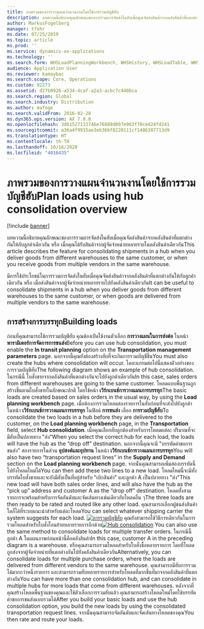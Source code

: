 ```yaml
---
title: ภาพรวมของการวางแผนจำนวนงานโดยใช้การรวมบัญชีฮับ
description: บทความนี้อธิบายคุณลักษณะของการรวมการจัดส่งในฮับเมื่อคุณจัดส่งสินค้าจากคลังสินค้าที่แตกต่างกันให้กับลูกค้าเดียวกัน หรือ เมื่อคุณได้รับสินค้าจากผู้จัดจำหน่ายหลายรายในคลังสินค้าเดียวกัน
author: MarkusFogelberg
manager: tfehr
ms.date: 07/25/2019
ms.topic: article
ms.prod: ''
ms.service: dynamics-ax-applications
ms.technology: ''
ms.search.form: WHSLoadPlanningWorkbench, WHSHistory, WHSLoadTable, WHSLoadPlanningListPage, TMSParameters
audience: Application User
ms.reviewer: kamaybac
ms.search.scope: Core, Operations
ms.custom: 92273
ms.assetid: d27b0926-a534-4caf-a2a3-acbc7c440bca
ms.search.region: Global
ms.search.industry: Distribution
ms.author: mafoge
ms.search.validFrom: 2016-02-28
ms.dyn365.ops.version: AX 7.0.0
ms.openlocfilehash: 3d61527113746e76889d097e963f70ced24fd241
ms.sourcegitcommit: a36a4f9915ae3eb36bf8220111cf1486387713d9
ms.translationtype: HT
ms.contentlocale: th-TH
ms.lasthandoff: 10/16/2020
ms.locfileid: "4016435"
---
```

# <a name="plan-loads-using-hub-consolidation-overview"></a><span data-ttu-id="93e9a-103">ภาพรวมของการวางแผนจำนวนงานโดยใช้การรวมบัญชีฮับ</span><span class="sxs-lookup"><span data-stu-id="93e9a-103">Plan loads using hub consolidation overview</span></span>

[!include [banner](../includes/banner.md)]

<span data-ttu-id="93e9a-104">บทความนี้อธิบายคุณลักษณะของการรวมการจัดส่งในฮับเมื่อคุณจัดส่งสินค้าจากคลังสินค้าที่แตกต่างกันให้กับลูกค้าเดียวกัน หรือ เมื่อคุณได้รับสินค้าจากผู้จัดจำหน่ายหลายรายในคลังสินค้าเดียวกัน</span><span class="sxs-lookup"><span data-stu-id="93e9a-104">This article describes the feature for consolidating shipments in a hub when you deliver goods from different warehouses to the same customer, or when you receive goods from multiple vendors in the same warehouse.</span></span>

<span data-ttu-id="93e9a-105">มีการใช้ประโยชน์ในการรวมการจัดส่งในฮับเมื่อคุณจัดส่งสินค้าจากคลังสินค้าที่แตกต่างกันให้กับลูกค้าเดียวกัน หรือ เมื่อส่งสินค้าจากผู้จัดจำหน่ายหลายรายไปยังคลังสินค้าเดียวกัน</span><span class="sxs-lookup"><span data-stu-id="93e9a-105">It can be useful to consolidate shipments in a hub when you deliver goods from different warehouses to the same customer, or when goods are delivered from multiple vendors to the same warehouse.</span></span>

## <a name="building-loads"></a><span data-ttu-id="93e9a-106">การสร้างการบรรทุก</span><span class="sxs-lookup"><span data-stu-id="93e9a-106">Building loads</span></span>
<span data-ttu-id="93e9a-107">ก่อนที่คุณสามารถใช้การรวมบัญชีฮับ คุณต้องเปิดใช้งานตัวเลือก **การวางแผนในการส่งต่อ** ในหน้า **พารามิเตอร์การจัดการการขนส่ง**</span><span class="sxs-lookup"><span data-stu-id="93e9a-107">Before you can use hub consolidation, you must enable the **In transit planning** option on the **Transportation management parameters** page.</span></span> <span data-ttu-id="93e9a-108">นอกจากนี้คุณยังต้องสร้างฮับที่จะเกิดการรวมบัญชีขึ้น</span><span class="sxs-lookup"><span data-stu-id="93e9a-108">You must also create the hubs where consolidation will occur.</span></span> <span data-ttu-id="93e9a-109">ไดอะแกรมต่อไปนี้แสดงตัวอย่างของการรวมบัญชีฮับ</span><span class="sxs-lookup"><span data-stu-id="93e9a-109">The following diagram shows an example of hub consolidation.</span></span> <span data-ttu-id="93e9a-110">ในกรณีนี้ ใบสั่งขายจากคลังสินค้าที่แตกต่างกันจะไปยังลูกค้าเดียวกัน</span><span class="sxs-lookup"><span data-stu-id="93e9a-110">In this case, sales orders from different warehouses are going to the same customer.</span></span> <span data-ttu-id="93e9a-111">โหลดแบบพื้นฐานถูกสร้างขึ้นตามใบสั่งขายในลักษณะปกติ โดยใช้หน้า **เวิร์กเบนช์การวางแผนการบรรทุก**</span><span class="sxs-lookup"><span data-stu-id="93e9a-111">The basic loads are created based on sales orders in the usual way, by using the **Load planning workbench** page.</span></span> <span data-ttu-id="93e9a-112">เมื่อต้องการรวมโหลดสองรายการในฮับก่อนที่จะส่งไปยังลูกค้า ในหน้า **เวิร์กเบนช์การวางแผนการบรรทุก** ในฟิลด์ **การขนส่ง** เลือก **การรวมบัญชีฮับ**</span><span class="sxs-lookup"><span data-stu-id="93e9a-112">To consolidate the two loads in a hub before they are delivered to the customer, on the **Load planning workbench** page, in the **Transportation** field, select **Hub consolidation**.</span></span> <span data-ttu-id="93e9a-113">เมื่อคุณเลือกฮับถูกต้องสำหรับการโหลดแต่ละ ปริมาณที่จะมีฮับเป็นปลายทาง "ส่ง"</span><span class="sxs-lookup"><span data-stu-id="93e9a-113">When you select the correct hub for each load, the loads will have the hub as the “drop off” destination.</span></span> <span data-ttu-id="93e9a-114">นอกจากนี้คุณจะมี "บรรทัดคำขอการขนส่ง" สองรายการในส่วน **อุปสงค์และอุปทาน** ในหน้า **เวิร์กเบนช์การวางแผนการบรรทุก**</span><span class="sxs-lookup"><span data-stu-id="93e9a-114">You will also have two “transportation request lines” in the **Supply and Demand** section on the **Load planning workbench** page.</span></span> <span data-ttu-id="93e9a-115">จากนั้นคุณสามารถเพิ่มสองบรรทัดนี้ไปยังโหลดใหม่ได้</span><span class="sxs-lookup"><span data-stu-id="93e9a-115">You can then add these two lines to a new load.</span></span> <span data-ttu-id="93e9a-116">โหลดใหม่นี้จะมีทั้งบรรทัดใบสั่งขายและจะยังมีฮับเป็นที่อยู่สำหรับ "เบิกสินค้า" และลูกค้า A เป็นปลายทาง "ส่ง"</span><span class="sxs-lookup"><span data-stu-id="93e9a-116">This new load will have both sales order lines, and will also have the hub as the “pick up” address and customer A as the “drop off” destination.</span></span> <span data-ttu-id="93e9a-117">โหลดทั้งสามรายการจะพร้อมสำหรับการจัดอันดับและจัดเส้นทางเช่นเดียวกับโหลดอื่น ๆ</span><span class="sxs-lookup"><span data-stu-id="93e9a-117">The three loads are then ready to be rated and routed like any other load.</span></span> <span data-ttu-id="93e9a-118">คุณสามารถเลือกผู้ขนส่งสินค้าใดก็ได้ที่ระบบแนะนำสำหรับแต่ละโหลด</span><span class="sxs-lookup"><span data-stu-id="93e9a-118">You can select whatever shipping carrier the system suggests for each load.</span></span> <span data-ttu-id="93e9a-119">[![การรวมบัญชีฮับ](./media/hubconsol.jpg)](./media/hubconsol.jpg) คุณยังสามารถใช้วิธีการเดียวกันในการรวมโหลดสำหรับใบสั่งโอนย้ายหลายรายการอีกด้วย</span><span class="sxs-lookup"><span data-stu-id="93e9a-119">[![Hub consolidation](./media/hubconsol.jpg)](./media/hubconsol.jpg) You can also use the same method to consolidate loads for multiple transfer orders.</span></span> <span data-ttu-id="93e9a-120">ในกรณีนี้ ลูกค้า A ในแผนภาพก่อนหน้านี้คือคลังสินค้า</span><span class="sxs-lookup"><span data-stu-id="93e9a-120">In this case, customer A in the preceding diagram is a warehouse.</span></span> <span data-ttu-id="93e9a-121">หรือคุณสามารถรวมโหลดสำหรับใบสั่งซื้อหลายรายการ โดยที่โหลดถูกส่งจากผู้จัดจำหน่ายที่แตกต่างกันไปยังคลังสินค้าเดียวกัน</span><span class="sxs-lookup"><span data-stu-id="93e9a-121">Alternatively, you can consolidate loads for multiple purchase orders, where the loads are delivered from different vendors to the same warehouse.</span></span> <span data-ttu-id="93e9a-122">คุณสามารถมีฮับการรวมได้มากกว่าหนึ่งรายการ และสามารถรวมฮับหลายรายการสำหรับโหลดที่มากขึ้นที่มาจากคลังสินค้าที่แตกต่างกัน</span><span class="sxs-lookup"><span data-stu-id="93e9a-122">You can have more than one consolidation hub, and can consolidate in multiple hubs for more loads that come from different warehouses.</span></span> <span data-ttu-id="93e9a-123">หลังจากที่คุณสร้างโหลดพื้นฐานของคุณและใช้ตัวเลือกการรวมฮับแล้ว คุณสามารถสร้างโหลดใหม่โดยใช้บรรทัดคำขอการขนส่งแบบรวมได้</span><span class="sxs-lookup"><span data-stu-id="93e9a-123">After you build your basic loads and use the hub consolidation option, you build the new loads by using the consolidated transportation request lines.</span></span> <span data-ttu-id="93e9a-124">จากนั้นคุณสามารถจัดอันดับและจัดเส้นทางโหลดของคุณ</span><span class="sxs-lookup"><span data-stu-id="93e9a-124">You then rate and route your loads.</span></span>



